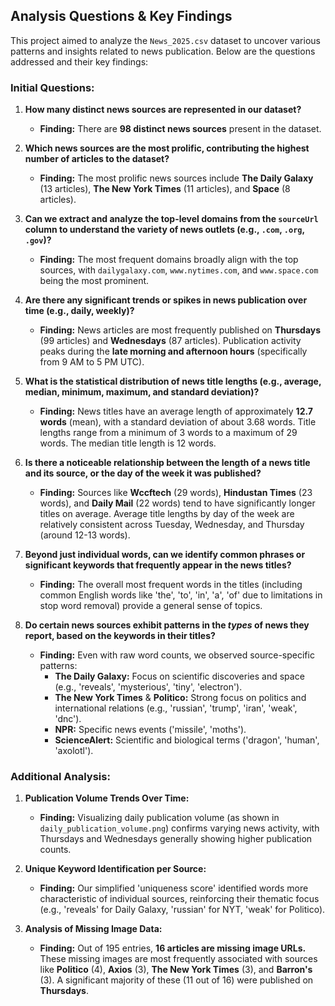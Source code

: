 ## Analysis Questions & Key Findings

This project aimed to analyze the `News_2025.csv` dataset to uncover various patterns and insights related to news publication. Below are the questions addressed and their key findings:

### Initial Questions:

1.  **How many distinct news sources are represented in our dataset?**
    * **Finding:** There are **98 distinct news sources** present in the dataset.

2.  **Which news sources are the most prolific, contributing the highest number of articles to the dataset?**
    * **Finding:** The most prolific news sources include **The Daily Galaxy** (13 articles), **The New York Times** (11 articles), and **Space** (8 articles).

3.  **Can we extract and analyze the top-level domains from the `sourceUrl` column to understand the variety of news outlets (e.g., `.com`, `.org`, `.gov`)?**
    * **Finding:** The most frequent domains broadly align with the top sources, with `dailygalaxy.com`, `www.nytimes.com`, and `www.space.com` being the most prominent.

4.  **Are there any significant trends or spikes in news publication over time (e.g., daily, weekly)?**
    * **Finding:** News articles are most frequently published on **Thursdays** (99 articles) and **Wednesdays** (87 articles). Publication activity peaks during the **late morning and afternoon hours** (specifically from 9 AM to 5 PM UTC).

5.  **What is the statistical distribution of news title lengths (e.g., average, median, minimum, maximum, and standard deviation)?**
    * **Finding:** News titles have an average length of approximately **12.7 words** (mean), with a standard deviation of about 3.68 words. Title lengths range from a minimum of 3 words to a maximum of 29 words. The median title length is 12 words.

6.  **Is there a noticeable relationship between the length of a news title and its source, or the day of the week it was published?**
    * **Finding:** Sources like **Wccftech** (29 words), **Hindustan Times** (23 words), and **Daily Mail** (22 words) tend to have significantly longer titles on average. Average title lengths by day of the week are relatively consistent across Tuesday, Wednesday, and Thursday (around 12-13 words).

7.  **Beyond just individual words, can we identify common phrases or significant keywords that frequently appear in the news titles?**
    * **Finding:** The overall most frequent words in the titles (including common English words like 'the', 'to', 'in', 'a', 'of' due to limitations in stop word removal) provide a general sense of topics.

8.  **Do certain news sources exhibit patterns in the *types* of news they report, based on the keywords in their titles?**
    * **Finding:** Even with raw word counts, we observed source-specific patterns:
        * **The Daily Galaxy:** Focus on scientific discoveries and space (e.g., 'reveals', 'mysterious', 'tiny', 'electron').
        * **The New York Times** & **Politico:** Strong focus on politics and international relations (e.g., 'russian', 'trump', 'iran', 'weak', 'dnc').
        * **NPR:** Specific news events ('missile', 'moths').
        * **ScienceAlert:** Scientific and biological terms ('dragon', 'human', 'axolotl').

### Additional Analysis:

1.  **Publication Volume Trends Over Time:**
    * **Finding:** Visualizing daily publication volume (as shown in `daily_publication_volume.png`) confirms varying news activity, with Thursdays and Wednesdays generally showing higher publication counts.

2.  **Unique Keyword Identification per Source:**
    * **Finding:** Our simplified 'uniqueness score' identified words more characteristic of individual sources, reinforcing their thematic focus (e.g., 'reveals' for Daily Galaxy, 'russian' for NYT, 'weak' for Politico).

3.  **Analysis of Missing Image Data:**
    * **Finding:** Out of 195 entries, **16 articles are missing image URLs.** These missing images are most frequently associated with sources like **Politico** (4), **Axios** (3), **The New York Times** (3), and **Barron's** (3). A significant majority of these (11 out of 16) were published on **Thursdays**.
